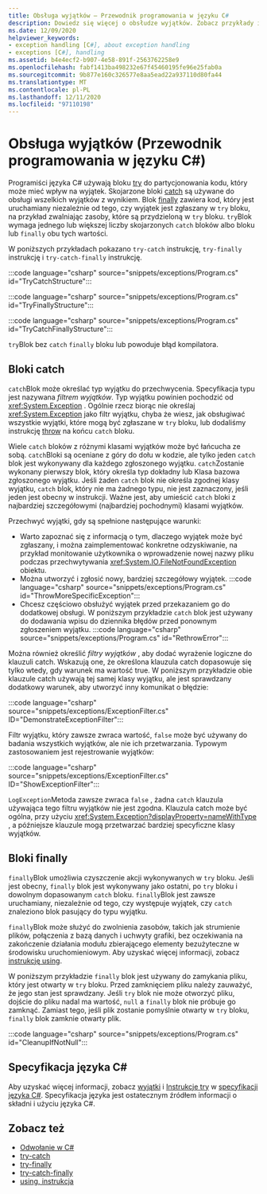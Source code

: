 ```yaml
---
title: Obsługa wyjątków — Przewodnik programowania w języku C#
description: Dowiedz się więcej o obsłudze wyjątków. Zobacz przykłady instrukcji try-catch, try-finally i try-catch-finally.
ms.date: 12/09/2020
helpviewer_keywords:
- exception handling [C#], about exception handling
- exceptions [C#], handling
ms.assetid: b4e4ecf2-b907-4e58-891f-2563762258e9
ms.openlocfilehash: fabf1413ba498232e67f45460195fe96e25fab0a
ms.sourcegitcommit: 9b877e160c326577e8aa5ead22a937110d80fa44
ms.translationtype: MT
ms.contentlocale: pl-PL
ms.lasthandoff: 12/11/2020
ms.locfileid: "97110198"
---
```

# <a name="exception-handling-c-programming-guide"></a>Obsługa wyjątków (Przewodnik programowania w języku C#)

Programiści języka C# używają bloku [try](../../language-reference/keywords/try-catch.md) do partycjonowania kodu, który może mieć wpływ na wyjątek. Skojarzone bloki [catch](../../language-reference/keywords/try-catch.md) są używane do obsługi wszelkich wyjątków z wynikiem. Blok [finally](../../language-reference/keywords/try-finally.md) zawiera kod, który jest uruchamiany niezależnie od tego, czy wyjątek jest zgłaszany w `try` bloku, na przykład zwalniając zasoby, które są przydzieloną w `try` bloku. `try`Blok wymaga jednego lub większej liczby skojarzonych `catch` bloków albo bloku lub `finally` obu tych wartości.

W poniższych przykładach pokazano `try-catch` instrukcję, `try-finally` instrukcję i `try-catch-finally` instrukcję.

:::code language="csharp" source="snippets/exceptions/Program.cs" id="TryCatchStructure":::

:::code language="csharp" source="snippets/exceptions/Program.cs" id="TryFinallyStructure":::

:::code language="csharp" source="snippets/exceptions/Program.cs" id="TryCatchFinallyStructure":::

`try`Blok bez `catch` `finally` bloku lub powoduje błąd kompilatora.

## <a name="catch-blocks"></a>Bloki catch

`catch`Blok może określać typ wyjątku do przechwycenia. Specyfikacja typu jest nazywana *filtrem wyjątków*. Typ wyjątku powinien pochodzić od <xref:System.Exception> . Ogólnie rzecz biorąc nie określaj <xref:System.Exception> jako filtr wyjątku, chyba że wiesz, jak obsługiwać wszystkie wyjątki, które mogą być zgłaszane w `try` bloku, lub dodaliśmy instrukcję [throw](../../language-reference/keywords/throw.md) na końcu `catch` bloku.

Wiele `catch` bloków z różnymi klasami wyjątków może być łańcucha ze sobą. `catch`Bloki są oceniane z góry do dołu w kodzie, ale tylko jeden `catch` blok jest wykonywany dla każdego zgłoszonego wyjątku. `catch`Zostanie wykonany pierwszy blok, który określa typ dokładny lub Klasa bazowa zgłoszonego wyjątku. Jeśli żaden `catch` blok nie określa zgodnej klasy wyjątku, `catch` blok, który nie ma żadnego typu, nie jest zaznaczony, jeśli jeden jest obecny w instrukcji. Ważne jest, aby umieścić `catch` bloki z najbardziej szczegółowymi (najbardziej pochodnymi) klasami wyjątków.

Przechwyć wyjątki, gdy są spełnione następujące warunki:

- Warto zapoznać się z informacją o tym, dlaczego wyjątek może być zgłaszany, i można zaimplementować konkretne odzyskiwanie, na przykład monitowanie użytkownika o wprowadzenie nowej nazwy pliku podczas przechwytywania <xref:System.IO.FileNotFoundException> obiektu.
- Można utworzyć i zgłosić nowy, bardziej szczegółowy wyjątek.
  :::code language="csharp" source="snippets/exceptions/Program.cs" id="ThrowMoreSpecificException":::
- Chcesz częściowo obsłużyć wyjątek przed przekazaniem go do dodatkowej obsługi. W poniższym przykładzie `catch` blok jest używany do dodawania wpisu do dziennika błędów przed ponownym zgłoszeniem wyjątku.
  :::code language="csharp" source="snippets/exceptions/Program.cs" id="RethrowError":::

Można również określić *filtry wyjątków* , aby dodać wyrażenie logiczne do klauzuli catch. Wskazują one, że określona klauzula catch dopasowuje się tylko wtedy, gdy warunek ma wartość true. W poniższym przykładzie obie klauzule catch używają tej samej klasy wyjątku, ale jest sprawdzany dodatkowy warunek, aby utworzyć inny komunikat o błędzie:

:::code language="csharp" source="snippets/exceptions/ExceptionFilter.cs" ID="DemonstrateExceptionFilter":::

Filtr wyjątku, który zawsze zwraca wartość, `false` może być używany do badania wszystkich wyjątków, ale nie ich przetwarzania. Typowym zastosowaniem jest rejestrowanie wyjątków:

:::code language="csharp" source="snippets/exceptions/ExceptionFilter.cs" ID="ShowExceptionFilter":::

`LogException`Metoda zawsze zwraca `false` , żadna `catch` klauzula używająca tego filtru wyjątków nie jest zgodna. Klauzula catch może być ogólna, przy użyciu <xref:System.Exception?displayProperty=nameWithType> , a późniejsze klauzule mogą przetwarzać bardziej specyficzne klasy wyjątków.

## <a name="finally-blocks"></a>Bloki finally

`finally`Blok umożliwia czyszczenie akcji wykonywanych w `try` bloku. Jeśli jest obecny, `finally` blok jest wykonywany jako ostatni, po `try` bloku i dowolnym dopasowanym `catch` bloku. `finally`Blok jest zawsze uruchamiany, niezależnie od tego, czy występuje wyjątek, czy `catch` znaleziono blok pasujący do typu wyjątku.

`finally`Blok może służyć do zwolnienia zasobów, takich jak strumienie plików, połączenia z bazą danych i uchwyty grafiki, bez oczekiwania na zakończenie działania modułu zbierającego elementy bezużyteczne w środowisku uruchomieniowym. Aby uzyskać więcej informacji, zobacz [instrukcję using](../../language-reference/keywords/using-statement.md).

W poniższym przykładzie `finally` blok jest używany do zamykania pliku, który jest otwarty w `try` bloku. Przed zamknięciem pliku należy zauważyć, że jego stan jest sprawdzany. Jeśli `try` blok nie może otworzyć pliku, dojście do pliku nadal ma wartość, `null` a `finally` blok nie próbuje go zamknąć. Zamiast tego, jeśli plik zostanie pomyślnie otwarty w `try` bloku, `finally` blok zamknie otwarty plik.

:::code language="csharp" source="snippets/exceptions/Program.cs" id="CleanupIfNotNull":::

## <a name="c-language-specification"></a>Specyfikacja języka C#

Aby uzyskać więcej informacji, zobacz [wyjątki](~/_csharplang/spec/exceptions.md) i [Instrukcje try](~/_csharplang/spec/statements.md#the-try-statement) w [specyfikacji języka C#](/dotnet/csharp/language-reference/language-specification/introduction). Specyfikacja języka jest ostatecznym źródłem informacji o składni i użyciu języka C#.
  
## <a name="see-also"></a>Zobacz też

- [Odwołanie w C#](../../language-reference/index.md)
- [try-catch](../../language-reference/keywords/try-catch.md)
- [try-finally](../../language-reference/keywords/try-finally.md)
- [try-catch-finally](../../language-reference/keywords/try-catch-finally.md)
- [using, instrukcja](../../language-reference/keywords/using-statement.md)
